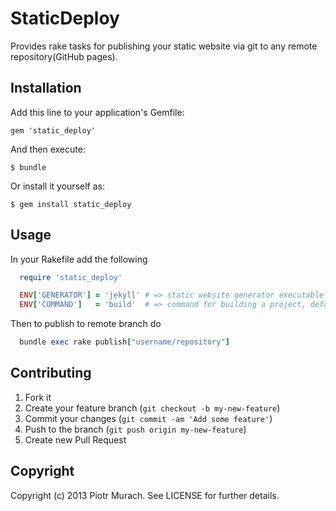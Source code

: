 # StaticDeploy

Provides rake tasks for publishing your static website via git to any remote repository(GitHub pages).

## Installation

Add this line to your application's Gemfile:

    gem 'static_deploy'

And then execute:

    $ bundle

Or install it yourself as:

    $ gem install static_deploy

## Usage

In your Rakefile add the following

```ruby
  require 'static_deploy'

  ENV['GENERATOR'] = 'jekyll' # => static website generator executable
  ENV['COMMAND']   = 'build'  # => command for building a project, defaults to 'build'
```

Then to publish to remote branch do

```ruby
  bundle exec rake publish["username/repository"]
```

## Contributing

1. Fork it
2. Create your feature branch (`git checkout -b my-new-feature`)
3. Commit your changes (`git commit -am 'Add some feature'`)
4. Push to the branch (`git push origin my-new-feature`)
5. Create new Pull Request

## Copyright

Copyright (c) 2013 Piotr Murach. See LICENSE for further details.

